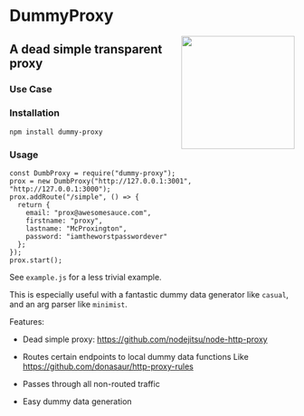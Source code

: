 # DummyProxy
<img align="right" width="200" src="https://i.imgur.com/DPrpogq.png">

## A dead simple transparent proxy


### Use Case

### Installation

`npm install dummy-proxy`

### Usage

```
const DumbProxy = require("dummy-proxy");
prox = new DumbProxy("http://127.0.0.1:3001", "http://127.0.0.1:3000");
prox.addRoute("/simple", () => {
  return {
    email: "prox@awesomesauce.com",
    firstname: "proxy",
    lastname: "McProxington",
    password: "iamtheworstpasswordever"
  };
});
prox.start();
```

See `example.js` for a less trivial example.

This is especially useful with a fantastic dummy data generator like `casual`, and an arg parser like `minimist`.



Features:

- Dead simple proxy: https://github.com/nodejitsu/node-http-proxy

- Routes certain endpoints to local dummy data functions
Like https://github.com/donasaur/http-proxy-rules

- Passes through all non-routed traffic

- Easy dummy data generation
